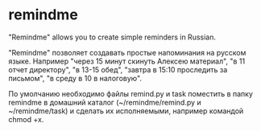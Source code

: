 remindme
========

"Remindme" allows you to create simple reminders in Russian.

"Remindme" позволяет создавать простые напоминания на русском языке.
Например "через 15 минут скинуть Алексею материал", "в 11 отчет директору", "в 13-15 обед", "завтра в 15:10 проследить за письмом", "в среду в 10 в налоговую".

По умолчанию необходимо файлы remind.py и task поместить в папку remindme в домашний каталог (~/remindme/remind.py и ~/remindme/task) и сделать их исполняемыми, например командой chmod +x.
